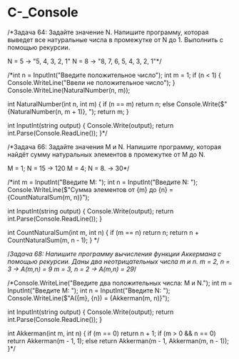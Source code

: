# C-_Console
/*Задача 64: Задайте значение N. Напишите программу, которая выведет все натуральные числа в промежутке от N до 1. Выполнить с помощью рекурсии.

N = 5 -> "5, 4, 3, 2, 1"
N = 8 -> "8, 7, 6, 5, 4, 3, 2, 1"*/



/*int n = InputInt("Введите положительное число");
int m = 1;
if (n < 1)
{
    Console.WriteLine("Ввели не положительное число");
}
Console.WriteLine(NaturalNumber(n, m));

int NaturalNumber(int n, int m)
{
    if (n == m)
        return n;
    else
        Console.Write($"{NaturalNumber(n, m + 1)}, ");
    return m;
}

int InputInt(string output)
{
    Console.Write(output);
    return int.Parse(Console.ReadLine());
}*/



/*Задача 66: Задайте значения M и N. Напишите программу, которая найдёт сумму натуральных элементов в промежутке от M до N.

M = 1; N = 15 -> 120
M = 4; N = 8. -> 30*/



/*int m = InputInt("Введите M: ");
int n = InputInt("Введите N: ");
Console.WriteLine($"Сумма элементов от {m} до {n} = {CountNaturalSum(m, n)}");

int InputInt(string output)
{
    Console.Write(output);
    return int.Parse(Console.ReadLine());
}

int CountNaturalSum(int m, int n)
{
    if (m == n)
        return n;
    return n + CountNaturalSum(m, n - 1);
}
*/



/*Задача 68: Напишите программу вычисления функции Аккермана с помощью рекурсии. Даны два неотрицательных числа m и n.
m = 2, n = 3 -> A(m,n) = 9
m = 3, n = 2 -> A(m,n) = 29*/


/*Console.WriteLine("Введите два положительных числа: M и N.");
int m = InputInt("Введите M: ");
int n = InputInt("Введите N: ");
Console.WriteLine($"A({m}, {n}) = {Akkerman(m, n)}");

int InputInt(string output)
{
    Console.Write(output);
    return int.Parse(Console.ReadLine());
}

int Akkerman(int m, int n)
{
    if (m == 0)
        return n + 1;
    if (m > 0 && n == 0)
        return Akkerman(m - 1, 1);
    else
        return Akkerman(m - 1, Akkerman(m, n - 1));
}*/
